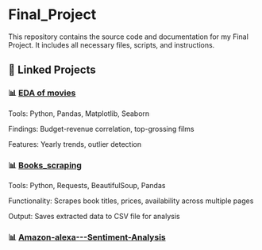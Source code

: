 # Final_Project
This repository contains the source code and documentation for my Final Project. It includes all necessary files, scripts, and instructions.
## 📌 Linked Projects

### 📊 [EDA of movies](https://github.com/ujwalta/EDA_movies)
Tools: Python, Pandas, Matplotlib, Seaborn

Findings: Budget-revenue correlation, top-grossing films

Features: Yearly trends, outlier detection

### 📊 [Books_scraping](https://github.com/ujwalta/Books_scraping)
Tools: Python, Requests, BeautifulSoup, Pandas

Functionality: Scrapes book titles, prices, availability across multiple pages

Output: Saves extracted data to CSV file for analysis

### 📊 [Amazon-alexa---Sentiment-Analysis](https://github.com/ujwalta/Amazon-alexa---Sentiment-Analysis)
